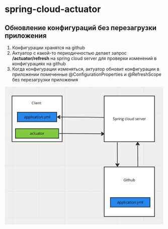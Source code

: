 # spring-cloud-actuator

## Обновление конфигураций без перезагрузки приложения

1) Конфигурации хранятся на github
2) Актуатор с какой-то периодичностью делает запрос **/actuator/refresh** на spring cloud server для проверки изменений в конфигурациях на github
3) Когда конфигурации изменяться, актуатор обновит конфигурации в приложении помеченные @ConfigurationProperties и @RefreshScope без перезагрузки приложения

![scheme](scheme.png)
